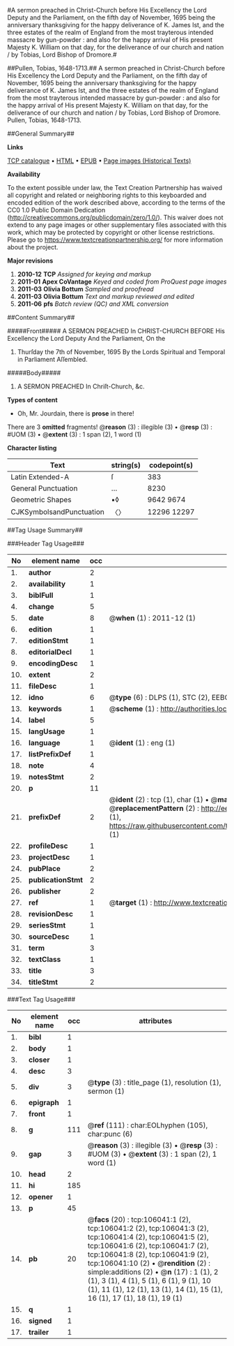 #A sermon preached in Christ-Church before His Excellency the Lord Deputy and the Parliament, on the fifth day of November, 1695 being the anniversary thanksgiving for the happy deliverance of K. James Ist, and the three estates of the realm of England from the most trayterous intended massacre by gun-powder : and also for the happy arrival of His present Majesty K. William on that day, for the deliverance of our church and nation / by Tobias, Lord Bishop of Dromore.#

##Pullen, Tobias, 1648-1713.##
A sermon preached in Christ-Church before His Excellency the Lord Deputy and the Parliament, on the fifth day of November, 1695 being the anniversary thanksgiving for the happy deliverance of K. James Ist, and the three estates of the realm of England from the most trayterous intended massacre by gun-powder : and also for the happy arrival of His present Majesty K. William on that day, for the deliverance of our church and nation / by Tobias, Lord Bishop of Dromore.
Pullen, Tobias, 1648-1713.

##General Summary##

**Links**

[TCP catalogue](http://www.ota.ox.ac.uk/tcp/)  • 
[HTML](http://tei.it.ox.ac.uk/tcp/Texts-HTML/free/A56/A56272.html)  • 
[EPUB](http://tei.it.ox.ac.uk/tcp/Texts-EPUB/free/A56/A56272.epub) • 
[Page images (Historical Texts)](https://historicaltexts.jisc.ac.uk/eebo-17161857e)

**Availability**

To the extent possible under law, the Text Creation Partnership has waived all copyright and related or neighboring rights to this keyboarded and encoded edition of the work described above, according to the terms of the CC0 1.0 Public Domain Dedication (http://creativecommons.org/publicdomain/zero/1.0/). This waiver does not extend to any page images or other supplementary files associated with this work, which may be protected by copyright or other license restrictions. Please go to https://www.textcreationpartnership.org/ for more information about the project.

**Major revisions**

1. __2010-12__ __TCP__ *Assigned for keying and markup*
1. __2011-01__ __Apex CoVantage__ *Keyed and coded from ProQuest page images*
1. __2011-03__ __Olivia Bottum__ *Sampled and proofread*
1. __2011-03__ __Olivia Bottum__ *Text and markup reviewed and edited*
1. __2011-06__ __pfs__ *Batch review (QC) and XML conversion*

##Content Summary##

#####Front#####
A SERMON PREACHED In CHRIST-CHURCH BEFORE His Excellency the Lord Deputy And the Parliament, On the 
1. Thurſday the 7th of November, 1695 By the Lords Spiritual and Temporal in Parliament Aſſembled.

#####Body#####

1. A SERMON PREACHED In Chriſt-Church, &c.

**Types of content**

  * Oh, Mr. Jourdain, there is **prose** in there!

There are 3 **omitted** fragments! 
 @__reason__ (3) : illegible (3)  •  @__resp__ (3) : #UOM (3)  •  @__extent__ (3) : 1 span (2), 1 word (1)

**Character listing**


|Text|string(s)|codepoint(s)|
|---|---|---|
|Latin Extended-A|ſ|383|
|General Punctuation|…|8230|
|Geometric Shapes|▪◊|9642 9674|
|CJKSymbolsandPunctuation|〈〉|12296 12297|

##Tag Usage Summary##

###Header Tag Usage###

|No|element name|occ|attributes|
|---|---|---|---|
|1.|__author__|2||
|2.|__availability__|1||
|3.|__biblFull__|1||
|4.|__change__|5||
|5.|__date__|8| @__when__ (1) : 2011-12 (1)|
|6.|__edition__|1||
|7.|__editionStmt__|1||
|8.|__editorialDecl__|1||
|9.|__encodingDesc__|1||
|10.|__extent__|2||
|11.|__fileDesc__|1||
|12.|__idno__|6| @__type__ (6) : DLPS (1), STC (2), EEBO-CITATION (1), OCLC (1), VID (1)|
|13.|__keywords__|1| @__scheme__ (1) : http://authorities.loc.gov/ (1)|
|14.|__label__|5||
|15.|__langUsage__|1||
|16.|__language__|1| @__ident__ (1) : eng (1)|
|17.|__listPrefixDef__|1||
|18.|__note__|4||
|19.|__notesStmt__|2||
|20.|__p__|11||
|21.|__prefixDef__|2| @__ident__ (2) : tcp (1), char (1)  •  @__matchPattern__ (2) : ([0-9\-]+):([0-9IVX]+) (1), (.+) (1)  •  @__replacementPattern__ (2) : http://eebo.chadwyck.com/downloadtiff?vid=$1&page=$2 (1), https://raw.githubusercontent.com/textcreationpartnership/Texts/master/tcpchars.xml#$1 (1)|
|22.|__profileDesc__|1||
|23.|__projectDesc__|1||
|24.|__pubPlace__|2||
|25.|__publicationStmt__|2||
|26.|__publisher__|2||
|27.|__ref__|1| @__target__ (1) : http://www.textcreationpartnership.org/docs/. (1)|
|28.|__revisionDesc__|1||
|29.|__seriesStmt__|1||
|30.|__sourceDesc__|1||
|31.|__term__|3||
|32.|__textClass__|1||
|33.|__title__|3||
|34.|__titleStmt__|2||


###Text Tag Usage###

|No|element name|occ|attributes|
|---|---|---|---|
|1.|__bibl__|1||
|2.|__body__|1||
|3.|__closer__|1||
|4.|__desc__|3||
|5.|__div__|3| @__type__ (3) : title_page (1), resolution (1), sermon (1)|
|6.|__epigraph__|1||
|7.|__front__|1||
|8.|__g__|111| @__ref__ (111) : char:EOLhyphen (105), char:punc (6)|
|9.|__gap__|3| @__reason__ (3) : illegible (3)  •  @__resp__ (3) : #UOM (3)  •  @__extent__ (3) : 1 span (2), 1 word (1)|
|10.|__head__|2||
|11.|__hi__|185||
|12.|__opener__|1||
|13.|__p__|45||
|14.|__pb__|20| @__facs__ (20) : tcp:106041:1 (2), tcp:106041:2 (2), tcp:106041:3 (2), tcp:106041:4 (2), tcp:106041:5 (2), tcp:106041:6 (2), tcp:106041:7 (2), tcp:106041:8 (2), tcp:106041:9 (2), tcp:106041:10 (2)  •  @__rendition__ (2) : simple:additions (2)  •  @__n__ (17) : 1 (1), 2 (1), 3 (1), 4 (1), 5 (1), 6 (1), 9 (1), 10 (1), 11 (1), 12 (1), 13 (1), 14 (1), 15 (1), 16 (1), 17 (1), 18 (1), 19 (1)|
|15.|__q__|1||
|16.|__signed__|1||
|17.|__trailer__|1||
